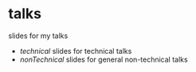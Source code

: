 # talks
slides for my talks

- *technical* slides for technical talks
- *nonTechnical* slides for general non-technical talks  


